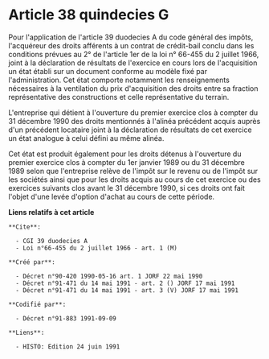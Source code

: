 # Article 38 quindecies G

Pour l'application de l'article 39 duodecies A du code général des impôts, l'acquéreur des droits afférents à un contrat de
crédit-bail conclu dans les conditions prévues au 2° de l'article 1er de la loi n° 66-455 du 2 juillet 1966, joint à la
déclaration de résultats de l'exercice en cours lors de l'acquisition un état établi sur un document conforme au modèle fixé
par l'administration. Cet état comporte notamment les renseignements nécessaires à la ventilation du prix d'acquisition des
droits entre sa fraction représentative des constructions et celle représentative du terrain.

L'entreprise qui détient à l'ouverture du premier exercice clos à compter du 31 décembre 1990 des droits mentionnés à
l'alinéa précédent acquis auprès d'un précédent locataire joint à la déclaration de résultats de cet exercice un état
analogue à celui défini au même alinéa.

Cet état est produit également pour les droits détenus à l'ouverture du premier exercice clos à compter du 1er janvier 1989
ou du 31 décembre 1989 selon que l'entreprise relève de l'impôt sur le revenu ou de l'impôt sur les sociétés ainsi que pour
les droits acquis au cours de cet exercice ou des exercices suivants clos avant le 31 décembre 1990, si ces droits ont fait
l'objet d'une levée d'option d'achat au cours de cette période.

**Liens relatifs à cet article**

	**Cite**:

	  - CGI 39 duodecies A
	  - Loi n°66-455 du 2 juillet 1966 - art. 1 (M)

	**Créé par**:

	  - Décret n°90-420 1990-05-16 art. 1 JORF 22 mai 1990
	  - Décret n°91-471 du 14 mai 1991 - art. 2 () JORF 17 mai 1991
	  - Décret n°91-471 du 14 mai 1991 - art. 3 (V) JORF 17 mai 1991

	**Codifié par**:

	  - Décret n°91-883 1991-09-09

	**Liens**:

	  - HISTO: Edition 24 juin 1991
